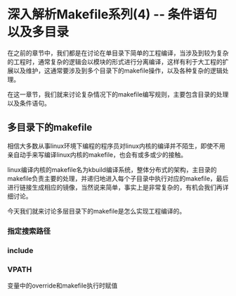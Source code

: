 # 深入解析Makefile系列(4) -- 条件语句以及多目录

在之前的章节中，我们都是在讨论在单目录下简单的工程编译，当涉及到较为复杂的工程时，通常复杂的逻辑会以模块的形式进行分离编译，这样有利于大工程的扩展以及维护，这通常要涉及到多个目录下的makefile操作，以及各种复杂的逻辑处理。  

在这一章节，我们就来讨论复杂情况下的makefile编写规则，主要包含目录的处理以及条件语句。  

## 多目录下的makefile
相信大多数从事linux环境下编程的程序员对linux内核的编译并不陌生，即使不用亲自动手来写编译linux内核的makefile，也会有或多或少的接触。  

linux编译内核的makefile名为kbuild编译系统，整体分布式的架构，主目录的makefile负责主要的处理，并递归地进入每个子目录中执行对应的makefile，最后进行链接生成相应的镜像，当然说来简单，事实上是非常复杂的，有机会我们再详细讨论。  

今天我们就来讨论多层目录下的makefile是怎么实现工程编译的。  

### 指定搜索路径 
### include
### VPATH

变量中的override和makefile执行时赋值
